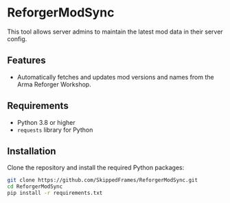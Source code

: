 # ReforgerModSync

This tool allows server admins to maintain the latest mod data in their server config.

## Features
- Automatically fetches and updates mod versions and names from the Arma Reforger Workshop.

## Requirements
- Python 3.8 or higher
- `requests` library for Python

## Installation

Clone the repository and install the required Python packages:

```bash
git clone https://github.com/SkippedFrames/ReforgerModSync.git
cd ReforgerModSync
pip install -r requirements.txt
